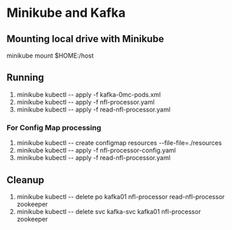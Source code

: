# Minikube and Kafka 

## Mounting local drive with Minikube
minikube mount $HOME:/host

## Running

1. minikube kubectl -- apply -f kafka-0mc-pods.xml
1. minikube kubectl -- apply -f nfl-processor.yaml
1. minikube kubectl -- apply -f read-nfl-processor.yaml

### For Config Map processing

1. minikube kubectl -- create configmap resources --file-file=./resources 
1. minikube kubectl -- apply -f nfl-processor-config.yaml
1. minikube kubectl -- apply -f read-nfl-processor.yaml

## Cleanup

1. minikube kubectl -- delete po kafka01 nfl-processor read-nfl-processor zookeeper
1. minikube kubectl -- delete svc kafka-svc kafka01 nfl-processor zookeeper

